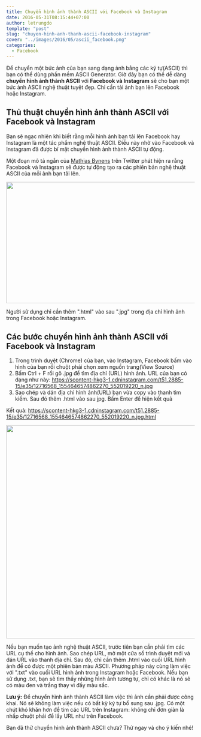 ```yaml
---
title: Chuyển hình ảnh thành ASCII với Facebook và Instagram
date: 2016-05-31T08:15:44+07:00
author: letrungdo
template: "post"
slug: "chuyen-hinh-anh-thanh-ascii-facebook-instagram"
cover: "../images/2016/05/ascii_facebook.png"
categories:
  - Facebook
---
```

Để chuyển một bức ảnh của bạn sang dạng ảnh bằng các ký tự(ASCII) thì bạn có thể dùng phần mềm ASCII Generator. Giờ đây bạn có thể dễ dàng **chuyển hình ảnh thành ASCII** với **Facebook và Instagram** sẽ cho bạn một bức ảnh ASCII nghệ thuật tuyệt đẹp. Chỉ cần tải ảnh bạn lên Facebook hoặc Instagram.



## Thủ thuật chuyển hình ảnh thành ASCII với Facebook và Instagram

Bạn sẽ ngạc nhiên khi biết rằng mỗi hình ảnh bạn tải lên Facebook hay Instagram là một tác phẩm nghệ thuật ASCII. Điều này nhờ vào Facebook và Instagram đã được bí mật chuyển hình ảnh thành ASCII tự động.

Một đoạn mô tả ngắn của <a href="https://twitter.com/mathias/status/692618062000951296" target="_blank" rel="noopener">Mathias Bynens</a> trên Twitter phát hiện ra rằng Facebook và Instagram sẽ được tự động tạo ra các phiên bản nghệ thuật ASCII của mỗi ảnh bạn tải lên.

<img class="aligncenter size-full wp-image-2001" src="/media/2016/05/fb-is-img.png" alt="" width="611" height="323" /> 

Người sử dụng chỉ cần thêm ".html" vào sau ".jpg" trong địa chỉ hình ảnh trong Facebook hoặc Instagram.

## Các bước chuyển hình ảnh thành ASCII với Facebook và Instagram

  1. Trong trình duyệt (Chrome) của bạn, vào Instagram, Facebook bấm vào hình của bạn rồi chuột phải chọn xem nguồn trang(View Source)
  2. Bấm Ctrl + F rồi gõ .jpg để tìm địa chỉ (URL) hình ảnh. URL của bạn có dạng như này: <a href="https://scontent-hkg3-1.cdninstagram.com/t51.2885-15/e35/12716568_1554646574862270_552019220_n.jpg" target="_blank" rel="noopener">https://scontent-hkg3-1.cdninstagram.com/t51.2885-15/e35/12716568_1554646574862270_552019220_n.jpg</a>
  3. Sao chép và dán địa chỉ hình ảnh(URL) bạn vừa copy vào thanh tìm kiếm. Sau đó thêm .html vào sau jpg. Bấm Enter để hiện kết quả

Kết quả: <a href="https://scontent-hkg3-1.cdninstagram.com/t51.2885-15/e35/12716568_1554646574862270_552019220_n.jpg.html" target="_blank" rel="noopener">https://scontent-hkg3-1.cdninstagram.com/t51.2885-15/e35/12716568_1554646574862270_552019220_n.jpg.html</a>

<img class="aligncenter size-full wp-image-2000" src="/media/2016/05/img-to-text.png" alt="" width="972" height="568" srcset="/media/2016/05/img-to-text.png 972w, /media/2016/05/img-to-text-768x449.png 768w" sizes="(max-width: 972px) 100vw, 972px" /> 

Nếu bạn muốn tạo ảnh nghệ thuật ASCII, trước tiên bạn cần phải tìm các URL cụ thể cho hình ảnh. Sao chép URL, mở một cửa sổ trình duyệt mới và dán URL vào thanh địa chỉ. Sau đó, chỉ cần thêm .html vào cuối URL hình ảnh để có được một phiên bản màu ASCII. Phương pháp này cùng làm việc với ".txt" vào cuối URL hình ảnh trong Instagram hoặc Facebook. Nếu bạn sử dụng .txt, bạn sẽ tìm thấy những hình ảnh tương tự, chỉ có khác là nó sẽ có màu đen và trắng thay vì đầy màu sắc.

**Lưu ý:** Để chuyển hình ảnh thành ASCII làm việc thì ảnh cần phải được công khai. Nó sẽ không làm việc nếu có bất kỳ ký tự bổ sung sau .jpg. Có một chút khó khăn hơn để tìm các URL trên Instagram: không chỉ đơn giản là nhấp chuột phải để lấy URL như trên Facebook.

Bạn đã thử chuyển hình ảnh thành ASCII chưa? Thử ngay và cho ý kiến nhé!